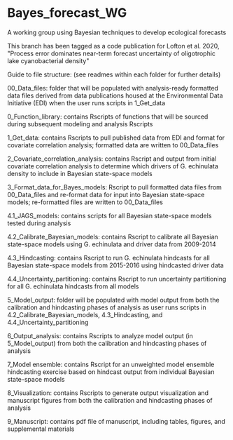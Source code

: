 # Bayes_forecast_WG
A working group using Bayesian techniques to develop ecological forecasts

This branch has been tagged as a code publication for Lofton et al. 2020,
"Process error dominates near-term forecast uncertainty of oligotrophic lake cyanobacterial density"

Guide to file structure:
(see readmes within each folder for further details)

00_Data_files: folder that will be populated with analysis-ready formatted data files derived from data publications housed at the Environmental Data Initiative (EDI) when the user runs scripts in 1_Get_data

0_Function_library: contains Rscripts of functions that will be sourced during subsequent modeling and analysis Rscripts

1_Get_data: contains Rscripts to pull published data from EDI and format for covariate correlation analysis; formatted data are written to 00_Data_files

2_Covariate_correlation_analysis: contains Rscript and output from initial covariate correlation analysis to determine which drivers of G. echinulata density to include in Bayesian state-space models

3_Format_data_for_Bayes_models: Rscript to pull formatted data files from 00_Data_files and re-format data for input into Bayesian state-space models; re-formatted files are written to 00_Data_files

4.1_JAGS_models: contains scripts for all Bayesian state-space models tested during analysis

4.2_Calibrate_Bayesian_models: contains Rscript to calibrate all Bayesian state-space models using G. echinulata and driver data from 2009-2014

4.3_Hindcasting: contains Rscript to run G. echinulata hindcasts for all Bayesian state-space models from 2015-2016 using hindcasted driver data

4.4_Uncertainty_partitioning: contains Rscript to run uncertainty partitioning for all G. echinulata hindcasts from all models

5_Model_output: folder will be populated with model output from both the calibration and hindcasting phases of analysis as user runs scripts in 4.2_Calibrate_Bayesian_models, 4.3_Hindcasting, and 4.4_Uncertainty_partitioning

6_Output_analysis: contains Rscripts to analyze model output (in 5_Model_output) from both the calibration and hindcasting phases of analysis

7_Model ensemble: contains Rscript for an unweighted model ensemble hindcasting exercise based on hindcast output from individual Bayesian state-space models

8_Visualization: contains Rscripts to generate output visualization and manuscript figures from both the calibration and hindcasting phases of analysis

9_Manuscript: contains pdf file of manuscript, including tables, figures, and supplemental materials
